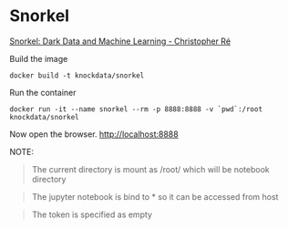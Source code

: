 # Snorkel

[Snorkel: Dark Data and Machine Learning - Christopher Ré](https://youtu.be/yu15Nf5eJEE)


Build the image

    docker build -t knockdata/snorkel
    
Run the container
    
    docker run -it --name snorkel --rm -p 8888:8888 -v `pwd`:/root knockdata/snorkel
    
    
Now open the browser. [http://localhost:8888](http://localhost:8888)

NOTE:

> The current directory is mount as /root/ which will be notebook directory

> The jupyter notebook is bind to * so it can be accessed from host

> The token is specified as empty